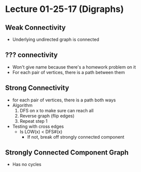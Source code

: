 # Lecture 01-25-17 (Digraphs)

## Weak Connectivity
- Underlying undirected graph is connected 

## ??? connectivity 
- Won't give name because there's a homework problem on it
- For each pair of vertices, there is a path between them

## Strong Connectivity
- for each pair of vertices, there is a path both ways
- Algorithm
    1. DFS on x to make sure can reach all
    2. Reverse graph (flip edges)
    3. Repeat step 1
- Testing with cross edges
    - Is LOW(x) < DFS#(x)
        - If not, break off strongly connected component

## Strongly Connected Component Graph
- Has no cycles